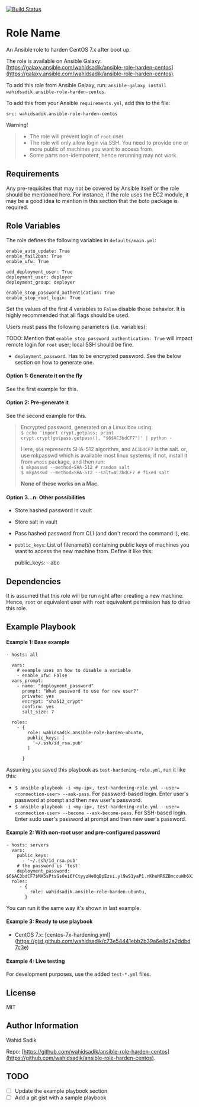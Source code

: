[![Build Status](https://travis-ci.org/wahidsadik/ansible-role-harden-centos.svg?branch=master)](https://travis-ci.org/wahidsadik/ansible-role-harden-centos)

Role Name
=========

An Ansible role to harden CentOS 7.x after boot up.

The role is available on Ansible Galaxy: [https://galaxy.ansible.com/wahidsadik/ansible-role-harden-centos](https://galaxy.ansible.com/wahidsadik/ansible-role-harden-centos).

To add this role from Ansible Galaxy, run: `ansible-galaxy install wahidsadik.ansible-role-harden-centos`.

To add this from your Ansible `requirements.yml`, add this to the file:

    src: wahidsadik.ansible-role-harden-centos

Warning!
> - The role will prevent login of `root` user.
> - The role will only allow login via SSH. You need to provide one or more public of machines you want to access from.
> - Some parts non-idempotent, hence rerunning may not work.

Requirements
------------

Any pre-requisites that may not be covered by Ansible itself or the role should be mentioned here. For instance, if the role uses the EC2 module, it may be a good idea to mention in this section that the boto package is required.

Role Variables
--------------

The role defines the following variables in `defaults/main.yml`:

    enable_auto_update: True
    enable_fail2ban: True
    enable_ufw: True

    add_deployment_user: True
    deployment_user: deployer
    deployment_group: deployer

    enable_stop_password_authentication: True
    enable_stop_root_login: True

Set the values of the first 4 variables to `False` disable those behavior. It is highly recommended that all flags should be used.

Users must pass the following parameters (i.e. variables):

TODO: Mention that `enable_stop_password_authentication: True` will impact remote login for `root` user; local SSH should be fine.

- `deployment_password`. Has to be encrypted password. See the below section on how to generate one.

#### Option 1: Generate it on the fly

See the first example for this.


#### Option 2: Pre-generate it

See the second example for this.

> Encrypted password, generated on a Linux box using:  
> `$ echo 'import crypt,getpass; print crypt.crypt(getpass.getpass(), "$6$AC3bdCF7")' | python -`
>
> Here, `$6$` represents SHA-512 algorithm, and `AC3bdCF7` is the salt.
> or, use mkpasswd which is available most linux systems; if not, install it from `whois` package, and then run:  
> `$ mkpasswd --method=SHA-512 # random salt`  
> `$ mkpasswd --method=SHA-512 --salt=AC3bdCF7 # fixed salt`
>
> **None of these works on a Mac.**

#### Option 3...n: Other possibilities

- Store hashed password in vault
- Store salt in vault
- Pass hashed password from CLI (and don't record the command :), etc.

- `public_keys`: List of filename(s) containing public keys of machines you want to access the new machine from. Define it like this:


    public_keys:
      - abc

Dependencies
------------

It is assumed that this role will be run right after creating a new machine. Hence, `root` or equivalent user with `root` equivalent permission has to drive this role.

Example Playbook
----------------

#### Example 1: Base example

    - hosts: all

      vars:
        # example uses on how to disable a variable
        - enable_ufw: False
      vars_prompt:
        - name: "deployment_password"
          prompt: "What password to use for new user?"
          private: yes
          encrypt: "sha512_crypt"
          confirm: yes
          salt_size: 7

      roles:
        - {
            role: wahidsadik.ansible-role-harden-ubuntu,
            public_keys: [
              '~/.ssh/id_rsa.pub'
            ]

          }

Assuming you saved this playbook as `test-hardening-role.yml`, run it like this:

- `$ ansible-playbook -i <my-ip>, test-hardening-role.yml --user=<connection-user> --ask-pass`. For password-based login. Enter user's password at prompt and then new user's password.
- `$ ansible-playbook -i <my-ip>, test-hardening-role.yml --user=<connection-user> --become --ask-become-pass`. For SSH-based login. Enter sudo user's password at prompt and then new user's password. 

#### Example 2: With non-root user and pre-configured password

    - hosts: servers
      vars:
        public_keys:
          - '~/.ssh/id_rsa.pub'
        # the password is 'test'
        deployment_password: $6$AC3bdCF7$MA5sPtsGsOei6fCtyyzHeOqBpEzsi.yl9wS1yaP1.nKhuNR6ZBmcouWh6XJkrFdzreENtvUF4Gr2R0gfIQ/PT.
      roles:
         - { 
             role: wahidsadik.ansible-role-harden-ubuntu,
           }

You can run it the same way it's shown in last example.

#### Example 3: Ready to use playbook

* CentOS 7.x: [centos-7x-hardening.yml] (https://gist.github.com/wahidsadik/c73e54441ebb2b39a6e8d2a2ddbd7c3e)

#### Example 4: Live testing

For development purposes, use the added `test-*.yml` files.

License
-------

MIT

Author Information
------------------

Wahid Sadik

Repo: [https://github.com/wahidsadik/ansible-role-harden-centos](https://github.com/wahidsadik/ansible-role-harden-centos).

TODO
------------------

- [ ] Update the example playbook section
- [ ] Add a git gist with a sample playbook
